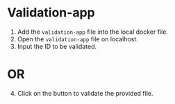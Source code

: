 # Validation-app
1. Add the ```validation-app``` file into the local docker file.
2. Open the ```validation-app``` file on localhost.
3. Input the ID to be validated.
# OR
 4. Click on the button to validate the provided file.
